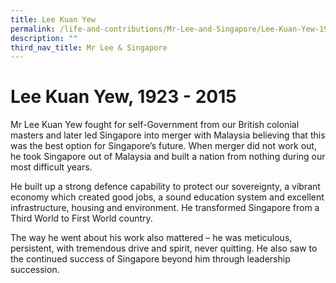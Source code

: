 ```yaml
---
title: Lee Kuan Yew
permalink: /life-and-contributions/Mr-Lee-and-Singapore/Lee-Kuan-Yew-1923-2015
description: ""
third_nav_title: Mr Lee & Singapore
---
```

# Lee Kuan Yew, 1923 - 2015 #

Mr Lee Kuan Yew fought for self-Government from our British colonial masters and later led Singapore into merger with Malaysia believing that this was the best option for Singapore’s future. When merger did not work out, he took Singapore out of Malaysia and built a nation from nothing during our most difficult years.


He built up a strong defence capability to protect our sovereignty, a vibrant economy which created good jobs, a sound education system and excellent infrastructure, housing and environment. He transformed Singapore from a Third World to First World country.

The way he went about his work also mattered – he was meticulous, persistent, with tremendous drive and spirit, never quitting. He also saw to the continued success of Singapore beyond him through leadership succession.